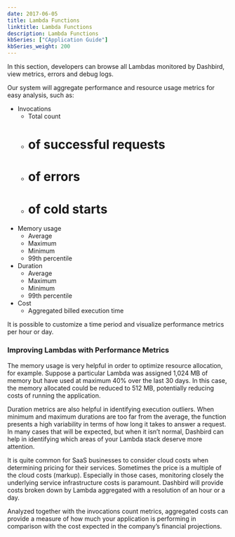 ```yaml
---
date: 2017-06-05
title: Lambda Functions
linktitle: Lambda Functions
description: Lambda Functions
kbSeries: ["CApplication Guide"]
kbSeries_weight: 200
---
```


In this section, developers can browse all Lambdas monitored by Dashbird, view metrics, errors and debug logs.

Our system will aggregate performance and resource usage metrics for easy analysis, such as:

* Invocations
  * Total count
  * # of successful requests
  * # of errors
  * # of cold starts
* Memory usage
  * Average
  * Maximum
  * Minimum
  * 99th percentile
* Duration
  * Average
  * Maximum
  * Minimum
  * 99th percentile
* Cost
  * Aggregated billed execution time

It is possible to customize a time period and visualize performance metrics per hour or day.

### Improving Lambdas with Performance Metrics

The memory usage is very helpful in order to optimize resource allocation, for example. Suppose a particular Lambda was assigned 1,024 MB of memory but have used at maximum 40% over the last 30 days. In this case, the memory allocated could be reduced to 512 MB, potentially reducing costs of running the application.


Duration metrics are also helpful in identifying execution outliers. When minimum and maximum durations are too far from the average, the function presents a high variability in terms of how long it takes to answer a request. In many cases that will be expected, but when it isn’t normal, Dashbird can help in identifying which areas of your Lambda stack deserve more attention.


It is quite common for SaaS businesses to consider cloud costs when determining pricing for their services. Sometimes the price is a multiple of the cloud costs (markup). Especially in those cases, monitoring closely the underlying service infrastructure costs is paramount. Dashbird will provide costs broken down by Lambda aggregated with a resolution of an hour or a day.


Analyzed together with the invocations count metrics, aggregated costs can provide a measure of how much your application is performing in comparison with the cost expected in the company’s financial projections.
